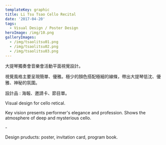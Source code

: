```yaml
---
templateKey: graphic
title: Li Tsu Tsao Cello Recital
date: '2017-04-20'
tags:
  - Visual Design / Poster Design
heroImage: /img/10.png
galleryImages:
  - /img/tsaolitsu01.png
  - /img/tsaolitsu02.png
  - /img/tsaolitsu03.png
---
```

大提琴獨奏會音樂會活動平面視覺設計。

視覺風格主要呈現簡單、優雅。極少的顏色搭配極細的線條，帶出大提琴低沈、優雅、神秘的氛圍。

設計品 : 海報、邀請卡、節目單。 

Visual design for cello retical.

Key vision presents performer's elegance and profession. Shows the atmosphere of deep and mysterious cello.

\-

Design pruducts: poster, invitation card, program book.
